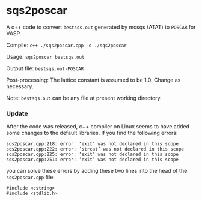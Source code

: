 sqs2poscar
==========

A c++ code to convert `bestsqs.out` generated by mcsqs (ATAT) to `POSCAR` for VASP.

Compile: `c++ ./sqs2poscar.cpp -o ./sqs2poscar`

Usage: `sqs2poscar bestsqs.out`
  
Output file: `bestsqs.out-POSCAR`

Post-processing: The lattice constant is assumed to be 1.0. Change as necessary.

Note: `bestsqs.out` can be any file at present working directory.

### Update
After the code was released, c++ compiler on Linux seems to have added some changes to the default libraries. If you find the following errors:
```
sqs2poscar.cpp:218: error: ‘exit’ was not declared in this scope
sqs2poscar.cpp:222: error: ‘strcat’ was not declared in this scope
sqs2poscar.cpp:225: error: ‘exit’ was not declared in this scope
sqs2poscar.cpp:251: error: ‘exit’ was not declared in this scope
```

you can solve these errors by adding these two lines into the head of the `sqs2poscar.cpp` file:
```
#include <cstring>
#include <stdlib.h>
```
